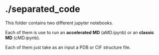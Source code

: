 #  ./separated_code

This folder contains two different jupyter notebooks. 

Each of them is use to run an **accelerated MD** (aMD.ipynb) or an **classic MD** (cMD.ipynb).

Each of them just take as an input a PDB or CIF structure file.
